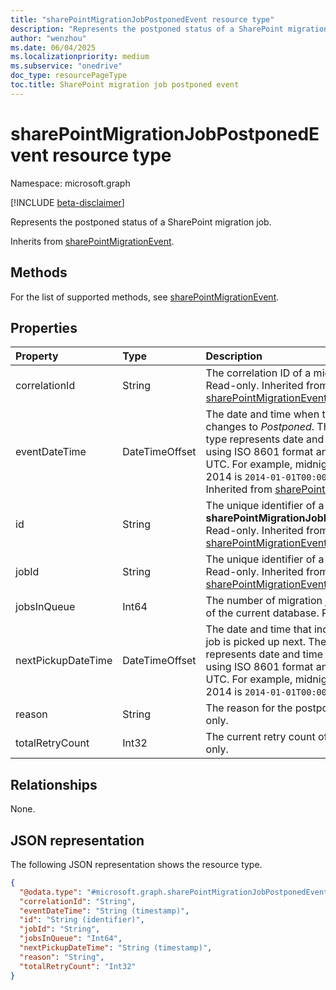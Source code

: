 ```yaml
---
title: "sharePointMigrationJobPostponedEvent resource type"
description: "Represents the postponed status of a SharePoint migration job."
author: "wenzhou"
ms.date: 06/04/2025
ms.localizationpriority: medium
ms.subservice: "onedrive"
doc_type: resourcePageType
toc.title: SharePoint migration job postponed event
---
```


# sharePointMigrationJobPostponedEvent resource type

Namespace: microsoft.graph

[!INCLUDE [beta-disclaimer](../../includes/beta-disclaimer.md)]

Represents the postponed status of a SharePoint migration job.

Inherits from [sharePointMigrationEvent](../resources/sharepointmigrationevent.md).

## Methods
For the list of supported methods, see [sharePointMigrationEvent](../resources/sharepointmigrationevent.md).

## Properties
|Property|Type|Description|
|:---|:---|:---|
|correlationId|String|The correlation ID of a migration job. Read-only. Inherited from [sharePointMigrationEvent](../resources/sharepointmigrationevent.md).|
|eventDateTime|DateTimeOffset|The date and time when the job status changes to *Postponed*. The timestamp type represents date and time information using ISO 8601 format and is always in UTC. For example, midnight UTC on Jan 1, 2014 is `2014-01-01T00:00:00Z`. Read-only. Inherited from [sharePointMigrationEvent](../resources/sharepointmigrationevent.md).|
|id|String|The unique identifier of a **sharePointMigrationJobPostponedEvent**. Read-only. Inherited from [sharePointMigrationEvent](../resources/sharepointmigrationevent.md).|
|jobId|String|The unique identifier of a migration job. Read-only. Inherited from [sharePointMigrationEvent](../resources/sharepointmigrationevent.md).|
|jobsInQueue|Int64|The number of migration jobs in the queue of the current database. Read-only.|
|nextPickupDateTime|DateTimeOffset|The date and time that indicate when this job is picked up next. The timestamp type represents date and time information using ISO 8601 format and is always in UTC. For example, midnight UTC on Jan 1, 2014 is `2014-01-01T00:00:00Z`. Read-only.|
|reason|String|The reason for the postponement. Read-only.|
|totalRetryCount|Int32|The current retry count of the job. Read-only.|

## Relationships
None.

## JSON representation
The following JSON representation shows the resource type.
<!-- {
  "blockType": "resource",
  "keyProperty": "id",
  "@odata.type": "microsoft.graph.sharePointMigrationJobPostponedEvent",
  "baseType": "microsoft.graph.sharePointMigrationEvent",
  "openType": false
}
-->
``` json
{
  "@odata.type": "#microsoft.graph.sharePointMigrationJobPostponedEvent",
  "correlationId": "String",
  "eventDateTime": "String (timestamp)",
  "id": "String (identifier)",
  "jobId": "String",
  "jobsInQueue": "Int64",
  "nextPickupDateTime": "String (timestamp)",
  "reason": "String",
  "totalRetryCount": "Int32"
}
```
